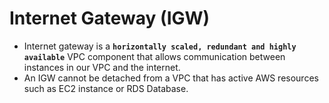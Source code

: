 # Internet Gateway (IGW)
- Internet gateway is a **`horizontally scaled, redundant and highly available`** VPC component that allows communication between instances in our VPC and the internet.
- An IGW cannot be detached from a VPC that has active AWS resources such as EC2 instance or RDS Database.